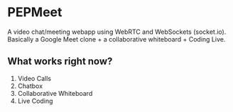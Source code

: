 # PEPMeet
A video chat/meeting webapp using WebRTC and WebSockets (socket.io). Basically a Google Meet clone + a collaborative whiteboard + Coding Live.

## What works right now?

1. Video Calls
2. Chatbox
3. Collaborative Whiteboard
4. Live Coding
